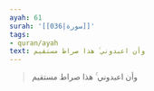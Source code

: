 ```yaml
---
ayah: 61
surah: '[[036|سورة]]'
tags:
- quran/ayah
text: وأن اعبدوني ۚ هذا صراط مستقيم
---
```

> وأن اعبدوني ۚ هذا صراط مستقيم
